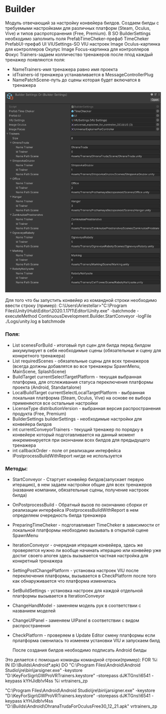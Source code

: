 # Builder

Модуль отвечающий за настройку конвейера билдов. Создаем билды с требуемыми настройками для различных платформ (Steam, Oculus, Vive) и типов распротсранения (Free, Premium).
В SO BuilderSettings необходимо заполнить поля 
PrefabTimeCheker-префаб TimeCheker 
PrefabUI-префаб UI
VIUSettings-SO VIU настроек
Image Oculus-картинка для контроллеров Окулус 
Image Focus-картинка для контроллеров Фокус
Trainers-задаем колличество тренажеров после ппод каждый тренажер появляются поля:
  - NameTrainers-имя тренажера равно имя проекта 
  - idTrainers-id тренажера устанавливается в MessageControllerPlug
  - NamePatchScene-путь до сцены которая будет включатся в тренажера

![Alt text](./Images/BuilderSettings.png)

Для того что бы запустить конвейер из командной строки необходимо ввести строку (пример): 
C:\Users\Ariestellar>"C:\Program Files\Unity\Hub\Editor\2020.1.17f1\Editor\Unity.exe" -batchmode -executeMethod ContinuousDevelopment.Builder.StartConveyor -logFile ./Logs/unity.log
в batchmode 

### Поля:

- List<string> scenesForBuild - итоговый пул сцен для билда перед билдом аккумулирует в себя необходимые сцены (обязательные и сцену для конкретного тренажера)
- List<string> requiredScenes - обязательные сцены для всех тренажеров (всегда должны добавлятся во все тренажеры SpawnMenu, MainScene, SplashScene)
- BuildTarget currentSelectTargetPlatform - текущая выбранная платформа, для отслеживания статуса переключения платформы проекта (Android, Standartalone)
- LocalBuildTarget currentSelectLocalTargetPlatform - выбранная локальная платформа (Steam, Oculus, Vive) на основе ее выбора применяются все остальные настройки
- LicenseType distributionVersion - выбранная версия распространения продукта (Free, Premium)
- BuilderSettings builderSettings - необходимые настройки для конвейера билдов 
- int currentConveyorTrainers - текущий тренажер по порядку в конвейере который подготавливается на данный момент инкременируется при окончании всех билдов для предыдущего тренажера
- int callbackOrder - поле от реализации интерфейса IPostprocessBuildWithReport нигде не используется

### Методы:

- StartConveyor - Стартует конвейер билдов(запускает первую итерацию), в нем задаем настройки общие для всех тренажеров (название компании, обязательные сцены, получение настроек билда)
- OnPostprocessBuild - Обратный вызов по окончанию сборки от реализации интерфейса IPostprocessBuildWithReport в нем определяем очередность билда тренажера 
- PreparingTimeCheker - подготавливает TimeCheker в зависимости от локальной платформы необходимо вызывать в открытой сцене SpawnMenu
- IterationConveyor - очередная итерация конвейера, здесь же проверяется нужно ли вообще начинать итерацию или конвейер уже достиг своего апогея здесь вызывается частная настройка для конкретный тренажера
- SettingPostChangePlatform - установка настроек VIU после переключения платформы, вызывается в CheckPlatform после того как обнаруживается что платформа изменилась
- SetBuildSettings - установка настроек для каждой отдельной платформы вызывается в IterationConveyor
- ChangeHandModel - заменяем модель рук в соответствии с названием моделей
- ChangeUIPanel - заменяем UIPanel в соответствии с видом распространения
- CheckPlatform - проверяем в Update Editor смену платформы если прлатформа сменилась то изменем установки VIU и запускаем билд
  
  После создания билдов необходимо подписать Android билды
  
Это делается с помощью команды командной строки(пример): 
FOR %i IN (D:\Builds\Android\*.apk) DO "C:\Program Files\Android\Android Studio\jre\bin\jarsigner.exe" -keystore "D:\KeyForSign\GWProVRTrainers.keystore" -storepass dJKTGns!i6541 -keypass kYHJidb!vf4ss %i vrtrainers_zp
  
"C:\Program Files\Android\Android Studio\jre\bin\jarsigner.exe" -keystore "D:\KeyForSign\GWProVRTrainers.keystore" -storepass dJKTGns!i6541 -keypass kYHJidb!vf4ss "D:\Builds\Android\OhranaTrudaForOculusFree30_12_21.apk" vrtrainers_zp
